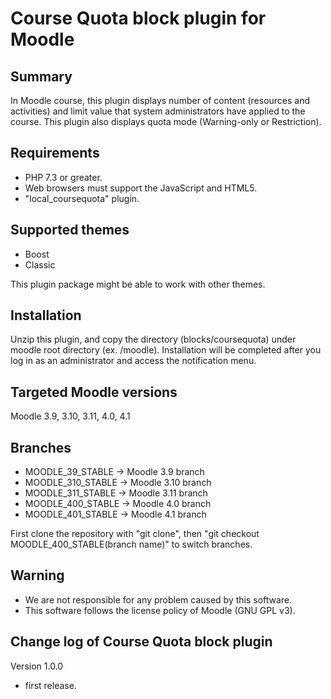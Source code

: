 # Course Quota block plugin for Moodle

Summary
------

In Moodle course, this plugin displays number of content (resources and activities) and limit value that system administrators have applied to the course.
This plugin also displays quota mode (Warning-only or Restriction).

Requirements
------

* PHP 7.3 or greater.
* Web browsers must support the JavaScript and HTML5.
* "local_coursequota" plugin.

Supported themes
-----

* Boost
* Classic

This plugin package might be able to work with other themes.

Installation
------

Unzip this plugin, and copy the directory (blocks/coursequota) under moodle root directory (ex. /moodle).
Installation will be completed after you log in as an administrator and access the notification menu.

Targeted Moodle versions
------

Moodle 3.9, 3.10, 3.11, 4.0, 4.1

Branches
------

* MOODLE_39_STABLE -> Moodle 3.9 branch
* MOODLE_310_STABLE -> Moodle 3.10 branch
* MOODLE_311_STABLE -> Moodle 3.11 branch
* MOODLE_400_STABLE -> Moodle 4.0 branch
* MOODLE_401_STABLE -> Moodle 4.1 branch

First clone the repository with "git clone", then "git checkout MOODLE_400_STABLE(branch name)" to switch branches.

Warning
------

* We are not responsible for any problem caused by this software. 
* This software follows the license policy of Moodle (GNU GPL v3).

Change log of Course Quota block plugin
------

Version 1.0.0

* first release.

